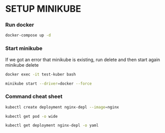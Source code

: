 # SETUP MINIKUBE

### Run docker

```bash
docker-compose up -d
```

### Start minikube

If we got an error that minikube is existing, run delete and then start again
minikube delete

```bash
docker exec -it test-kuber bash

minikube start --driver=docker --force
```

### Command cheat sheet

```bash
kubectl create deployment nginx-depl --image=nginx

kubectl get pod -o wide

kubectl get deployment nginx-depl -o yaml
```
